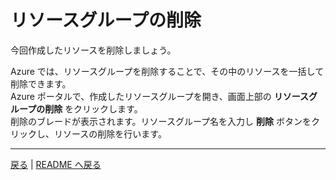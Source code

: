 # リソースグループの削除

今回作成したリソースを削除しましょう。

Azure では、リソースグループを削除することで、その中のリソースを一括して削除できます。  
Azure ポータルで、作成したリソースグループを開き、画面上部の **リソースグループの削除** をクリックします。  
削除のブレードが表示されます。リソースグループ名を入力し **削除** ボタンをクリックし、リソースの削除を行います。

---

[戻る](./02_create-logic-apps.md) | [README へ戻る](../README.md) 